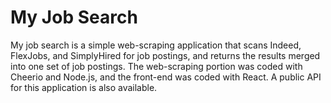 # My Job Search

My job search is a simple web-scraping application that scans Indeed, FlexJobs, and SimplyHired for job postings, and returns the results merged into one set of job postings. The web-scraping portion was coded with Cheerio and Node.js, and the front-end was coded with React. A public API for this application is also available.

